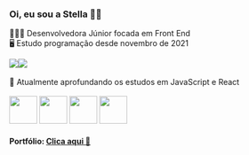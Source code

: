### Oi, eu sou a Stella 🙋🏽

👩🏽‍💻 Desenvolvedora Júnior focada em Front End <br>
🖥️ Estudo programação desde novembro de 2021


<a href="https://www.linkedin.com/in/stella-zen-690569197/" target="_blank"><img src="https://img.shields.io/badge/-LinkedIn-%230077B5?style=for-the-badge&logo=linkedin&logoColor=white" target="_blank"></a><a href="https://www.instagram.com/stella.mzen/" target="_blank"><img src="https://img.shields.io/badge/-Instagram-%23E4405F?style=for-the-badge&logo=instagram&logoColor=white" target="_blank"></a><br><br>
📖 Atualmente aprofundando os estudos em JavaScript e React <br><br>
<img src="https://cdn.jsdelivr.net/gh/devicons/devicon/icons/html5/html5-original.svg" width="50px" />
<img src="https://cdn.jsdelivr.net/gh/devicons/devicon/icons/css3/css3-original.svg" width="50px" />
<img src="https://cdn.jsdelivr.net/gh/devicons/devicon/icons/javascript/javascript-original.svg" width="50px" />
<img src="https://cdn.jsdelivr.net/gh/devicons/devicon/icons/react/react-original.svg" width="50px" /><br>
#### Portfólio: <a href="https://stellazen.github.io/stellaportfolio/"> Clica aqui 💫 </a>




<!--##### HTML5 | CSS3
<a href="https://stellazen.github.io/projetos-e-desafios/nft-card-2/index.html">🔹 NFT Card Component</a><br>
<a href="https://stellazen.github.io/projetos-e-desafios/product-preview-card/index.html#">🔹 Product Preview Card</a><br>
<a href="https://stellazen.github.io/projetos-e-desafios/column-card/index.html">🔹 Column Card</a><br>
<a href="https://stellazen.github.io/projeto-login/">🔹 Projeto Login</a><br>
<a href="https://stellazen.github.io/site-meninoFolha/">🔹 MeninoFolhaStore</a> *em desenvolvimento*<br>
##### HTML5 | CSS3 | JavaScript
<a href="https://stellazen.github.io/projetos-e-desafios/interactive-rating/index.html">🔹 Interactive Rating</a><br>
<a href="https://stellazen.github.io/projetos-e-desafios/article-preview-component/index.html">🔹 Article Preview Component</a> *em desenvolvimento*<br>



**Stellazen/Stellazen** is a ✨ _special_ ✨ repository because its `README.md` (this file) appears on your GitHub profile.

Here are some ideas to get you started:

- 🔭 I’m currently working on ...
- 🌱 I’m currently learning ...
- 👯 I’m looking to collaborate on ...
- 🤔 I’m looking for help with ...
- 💬 Ask me about ...
- 📫 How to reach me: ...
- 😄 Pronouns: ...
- ⚡ Fun fact: ...
-->
